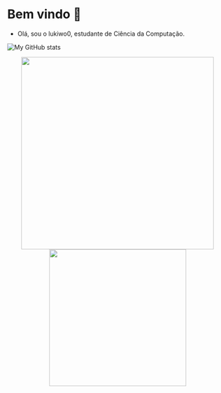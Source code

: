 # Bem vindo 👋

- Olá, sou o lukiwo0, estudante de Ciência da Computação.

![My GitHub stats](https://github-readme-stats.vercel.app/api?username=Lukiwo0&show_icons=true&theme=black)
<div align="center">
    <img src="https://github-readme-stats.vercel.app/api?username=Lukiwo0&show_icons=true&include_all_commits=true&line_height=20&hide_border=true&theme=graywhite" width="440"/>
    <img src="https://github-readme-stats.vercel.app/api/top-langs/?username=Lukiwo0&layout=compact&theme=graywhite&hide_border=true" width="313" />
</div>
